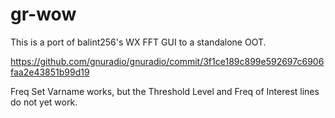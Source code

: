 # gr-wow
This is a port of balint256's WX FFT GUI to a standalone OOT.

https://github.com/gnuradio/gnuradio/commit/3f1ce189c899e592697c6906faa2e43851b99d19

Freq Set Varname works, but the Threshold Level and Freq of Interest lines do not yet work.


